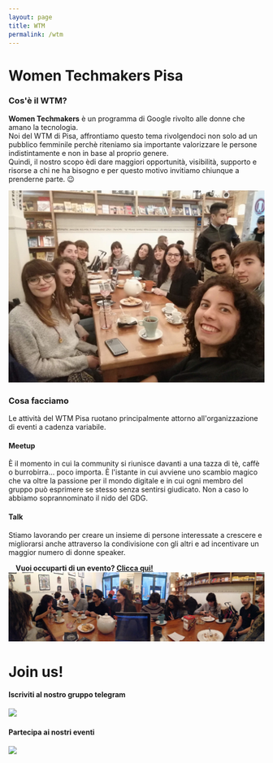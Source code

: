 ```yaml
---
layout: page
title: WTM
permalink: /wtm
---
```


# Women Techmakers Pisa

### Cos'è il WTM?

**Women Techmakers** è un programma di Google rivolto alle donne che amano la tecnologia.  
Noi del WTM di Pisa, affrontiamo questo tema rivolgendoci non solo ad un pubblico femminile perchè riteniamo sia importante valorizzare le persone indistintamente e non in base al proprio genere.  
Quindi, il nostro scopo èdi dare maggiori opportunità, visibilità, supporto e risorse a chi ne ha bisogno e per questo motivo invitiamo chiunque a prenderne parte.
😉

<div class="container-fluid">
	<div class="row">
		<div class="col-sm-12">
			<img src="/static/img/wtm01.jpeg">
		</div>
	</div>
</div>

### Cosa facciamo

Le attività del WTM Pisa ruotano principalmente attorno all'organizzazione di eventi a cadenza variabile.

<div class="container-fluid">
    <div class="row">
        <div class="col-sm-6">
            <h4><strong>Meetup</strong></h4>
            <p>È il momento in cui la community si riunisce davanti a una tazza di tè, caffè o burrobirra... poco importa.  
             È l'istante in cui avviene uno scambio magico che va oltre la passione per il mondo digitale e in cui 
             ogni membro del gruppo può esprimere se stesso senza sentirsi giudicato.  
             Non a caso lo abbiamo soprannominato il nido del GDG.</p>
        </div>
	<div class="col-sm-6">
            <h4><strong>Talk</strong></h4>
            <p>Stiamo lavorando per creare un insieme di persone interessate a crescere e migliorarsi anche attraverso 
            la condivisione con gli altri e ad incentivare un maggior numero di donne speaker.            
            </p>
            &emsp;<strong>Vuoi occuparti di un evento? <a href="https://goo.gl/forms/EiD8DFAztmgSPYot1">Clicca qui!</a></strong>
        </div>
    </div>
</div>

<div class="container-fluid">
	<div class="row">
		<div class="col-sm-12">
			<img src="/static/img/wtm02.jpeg">
		</div>
	</div>
</div>


# Join us!

<div class="container-fluid">
    <div class="row">
        <div class="col-sm-6 text-center center-block">
            <h4><strong>Iscriviti al nostro gruppo telegram</strong></h4>
            <a href="https://t.me/joinchat/AE2yJT9ooApXfoSHQ6AulA"><img class="center-block" src="/static/img/Telegram_Messenger.png"></a>
        </div>
        <div class="col-sm-6 text-center">
            <h4><strong>Partecipa ai nostri eventi</strong></h4>
            <a href="https://www.meetup.com/it-IT/GDG-Pisa/"><img class="center-block" src="/static/img/meetup.png"></a>
        </div>
    </div>
</div>
